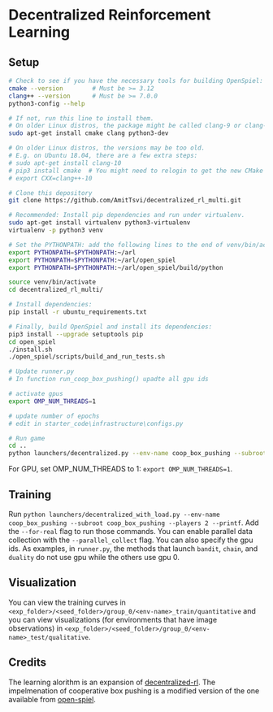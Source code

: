 # Decentralized Reinforcement Learning

## Setup


```bash
# Check to see if you have the necessary tools for building OpenSpiel:
cmake --version        # Must be >= 3.12
clang++ --version      # Must be >= 7.0.0
python3-config --help

# If not, run this line to install them.
# On older Linux distros, the package might be called clang-9 or clang-10
sudo apt-get install cmake clang python3-dev

# On older Linux distros, the versions may be too old.
# E.g. on Ubuntu 18.04, there are a few extra steps:
# sudo apt-get install clang-10
# pip3 install cmake  # You might need to relogin to get the new CMake version
# export CXX=clang++-10

# Clone this depository
git clone https://github.com/AmitTsvi/decentralized_rl_multi.git 

# Recommended: Install pip dependencies and run under virtualenv.
sudo apt-get install virtualenv python3-virtualenv
virtualenv -p python3 venv

# Set the PYTHONPATH: add the following lines to the end of venv/bin/activate
export PYTHONPATH=$PYTHONPATH:~/arl
export PYTHONPATH=$PYTHONPATH:~/arl/open_spiel
export PYTHONPATH=$PYTHONPATH:~/arl/open_spiel/build/python

source venv/bin/activate
cd decentralized_rl_multi/

# Install dependencies:
pip install -r ubuntu_requirements.txt

# Finally, build OpenSpiel and install its dependencies:
pip3 install --upgrade setuptools pip
cd open_spiel
./install.sh
./open_spiel/scripts/build_and_run_tests.sh

# Update runner.py
# In function run_coop_box_pushing() upadte all gpu ids

# activate gpus
export OMP_NUM_THREADS=1

# update number of epochs
# edit in starter_code\infrastructure\configs.py

# Run game
cd ..
python launchers/decentralized.py --env-name coop_box_pushing --subroot coop_box_pushing --players 2 --printf
```

For GPU, set OMP_NUM_THREADS to 1: `export OMP_NUM_THREADS=1`.

## Training
Run `python launchers/decentralized_with_load.py --env-name coop_box_pushing --subroot coop_box_pushing --players 2 --printf`. Add the `--for-real` flag to run those commands. You can enable parallel data collection with the `--parallel_collect` flag. You can also specify the gpu ids. As examples, in `runner.py`, the methods that launch `bandit`, `chain`, and `duality` do not use gpu while the others use gpu 0.

## Visualization
You can view the training curves in `<exp_folder>/<seed_folder>/group_0/<env-name>_train/quantitative` and you can view visualizations (for environments that have image observations) in `<exp_folder>/<seed_folder>/group_0/<env-name>_test/qualitative`.

## Credits
The learning alorithm is an expansion of [decentralized-rl](https://github.com/mbchang/decentralized-rl).
The impelmenation of cooperative box pushing is a modified version of the one available from [open-spiel](https://github.com/deepmind/open_spiel).
